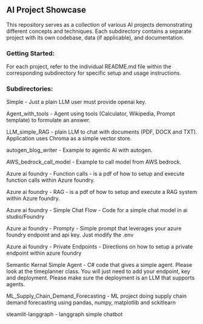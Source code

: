 ## AI Project Showcase
This repository serves as a collection of various AI projects demonstrating different concepts and techniques. Each subdirectory contains a separate project with its own codebase, data (if applicable), and documentation.

### Getting Started:

For each project, refer to the individual README.md file within the corresponding subdirectory for specific setup and usage instructions.

### Subdirectories:
Simple - Just a plain LLM user must provide openai key.

Agent_with_tools - Agent using tools (Calculator, Wikipedia, Prompt template) to formulate an answer.

LLM_simple_RAG - plain LLM to chat with documents (PDF, DOCX and TXT). Application uses Chroma as a simple vector store.

autogen_blog_writer - Example to agentic AI with autogen.

AWS_bedrock_call_model - Example to call model from AWS bedrock.

Azure ai foundry - Function calls -  is a pdf of how to setup and execute function calls within Azure foundry.

Azure ai foundry - RAG -  is a pdf of how to setup and execute a RAG system within Azure foundry.

Azure ai foundry - Simple Chat Flow - Code for a simple chat model in ai studio/Foundry

Azure ai foundry - Prompty - Simple prompt that leverages your azure foundry endpoint and api key. Just modify the .env

Azure ai foundry - Private Endpoints - Directions on how to setup a private endpoint within azure foundry

Semantic Kernal Simple Agent - C# code that gives a simple agent. Please look at the timeplanner class. You will just need to add your endpoint, key and deployment. Please make sure the deployment is an LLM that supports agents. 

ML_Supply_Chain_Demand_Forecasting - ML project doing supply chain demand forecasting using pandas, numpy, matplotlib and sckitlearn

steamlit-langgraph - langgraph simple chatbot 

